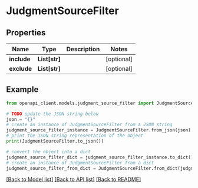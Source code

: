 # JudgmentSourceFilter


## Properties

Name | Type | Description | Notes
------------ | ------------- | ------------- | -------------
**include** | **List[str]** |  | [optional] 
**exclude** | **List[str]** |  | [optional] 

## Example

```python
from openapi_client.models.judgment_source_filter import JudgmentSourceFilter

# TODO update the JSON string below
json = "{}"
# create an instance of JudgmentSourceFilter from a JSON string
judgment_source_filter_instance = JudgmentSourceFilter.from_json(json)
# print the JSON string representation of the object
print(JudgmentSourceFilter.to_json())

# convert the object into a dict
judgment_source_filter_dict = judgment_source_filter_instance.to_dict()
# create an instance of JudgmentSourceFilter from a dict
judgment_source_filter_from_dict = JudgmentSourceFilter.from_dict(judgment_source_filter_dict)
```
[[Back to Model list]](../README.md#documentation-for-models) [[Back to API list]](../README.md#documentation-for-api-endpoints) [[Back to README]](../README.md)


